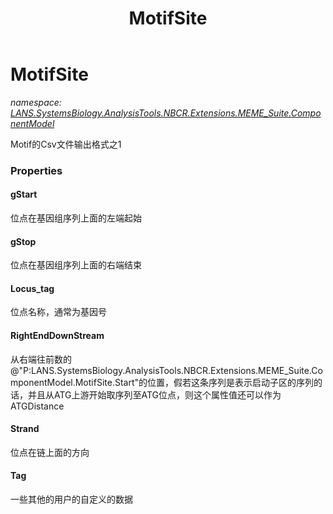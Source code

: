 ﻿---
title: MotifSite
---

# MotifSite
_namespace: [LANS.SystemsBiology.AnalysisTools.NBCR.Extensions.MEME_Suite.ComponentModel](N-LANS.SystemsBiology.AnalysisTools.NBCR.Extensions.MEME_Suite.ComponentModel.html)_

Motif的Csv文件输出格式之1



### Properties

#### gStart
位点在基因组序列上面的左端起始
#### gStop
位点在基因组序列上面的右端结束
#### Locus_tag
位点名称，通常为基因号
#### RightEndDownStream
从右端往前数的@"P:LANS.SystemsBiology.AnalysisTools.NBCR.Extensions.MEME_Suite.ComponentModel.MotifSite.Start"的位置，假若这条序列是表示启动子区的序列的话，并且从ATG上游开始取序列至ATG位点，则这个属性值还可以作为ATGDistance
#### Strand
位点在链上面的方向
#### Tag
一些其他的用户的自定义的数据

